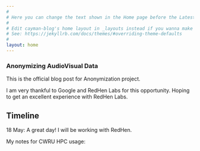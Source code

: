 ```yaml
---
#
# Here you can change the text shown in the Home page before the Latest Posts section.
#
# Edit cayman-blog's home layout in _layouts instead if you wanna make some changes
# See: https://jekyllrb.com/docs/themes/#overriding-theme-defaults
#
layout: home
---
```


### Anonymizing AudioVisual Data 

This is the official blog post for Anonymization project. 

I am very thankful to Google and RedHen Labs for this opportunity. Hoping to get an excellent experience with RedHen Labs. 

## Timeline

18 May: A great day! I will be working with RedHen.

My notes for CWRU HPC usage: 
